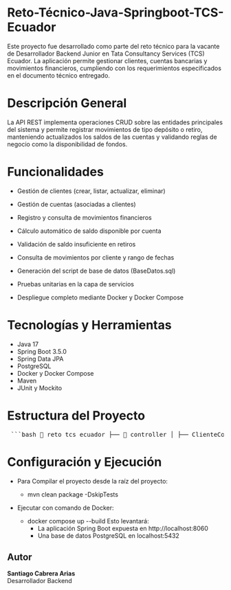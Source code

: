 # Reto-Técnico-Java-Springboot-TCS-Ecuador

Este proyecto fue desarrollado como parte del reto técnico para la vacante de Desarrollador Backend Junior en Tata Consultancy Services (TCS) Ecuador. La aplicación permite gestionar clientes, cuentas bancarias y movimientos financieros, cumpliendo con los requerimientos especificados en el documento técnico entregado.

# Descripción General

La API REST implementa operaciones CRUD sobre las entidades principales del sistema y permite registrar movimientos de tipo depósito o retiro, manteniendo actualizados los saldos de las cuentas y validando reglas de negocio como la disponibilidad de fondos.

# Funcionalidades

- Gestión de clientes (crear, listar, actualizar, eliminar)

- Gestión de cuentas (asociadas a clientes)

- Registro y consulta de movimientos financieros

- Cálculo automático de saldo disponible por cuenta

- Validación de saldo insuficiente en retiros

- Consulta de movimientos por cliente y rango de fechas

- Generación del script de base de datos (BaseDatos.sql)

- Pruebas unitarias en la capa de servicios

- Despliegue completo mediante Docker y Docker Compose

# Tecnologías y Herramientas

- Java 17
- Spring Boot 3.5.0
- Spring Data JPA
- PostgreSQL
- Docker y Docker Compose
- Maven
- JUnit y Mockito

# Estructura del Proyecto

<pre lang="markdown"> ```bash 📁 reto_tcs_ecuador ├── 📁 controller │ ├── ClienteController.java │ ├── CuentaController.java │ └── MovimientoController.java ├── 📁 dto │ ├── ClienteRequestDTO.java │ ├── ClienteResponseDTO.java │ ├── CuentaDTO.java │ ├── DetalleMovimientoDTO.java │ └── MovimientoDTO.java ├── 📁 exception │ ├── ClienteNotFoundException.java │ ├── CuentaNotFoundException.java │ ├── GlobalExceptionHandler.java │ └── MovimientoNotFoundException.java ├── 📁 mapper │ ├── ClienteMapper.java │ ├── CuentaMapper.java │ └── MovimientoMapper.java ├── 📁 model │ ├── Cliente.java │ ├── Cuenta.java │ ├── Movimiento.java │ └── Persona.java ├── 📁 repository │ ├── ClienteRepository.java │ ├── CuentaRepository.java │ └── MovimientoRepository.java ├── RetoTcsEcuadorApplication.java ├── 📁 service │ ├── ClienteService.java │ ├── CuentaService.java │ ├── MovimientoService.java │ └── 📁 impl │ ├── ClienteServiceImpl.java │ ├── CuentaServiceImpl.java │ └── MovimientoServiceImpl.java └── 📁 utils ├── Genero.java └── TipoCuenta.java ``` </pre>

# Configuración y Ejecución
- Para Compilar el proyecto desde la raíz del proyecto:
  - mvn clean package -DskipTests

- Ejecutar con comando de Docker:
  - docker compose up --build
  Esto levantará:
    - La aplicación Spring Boot expuesta en http://localhost:8060
    - Una base de datos PostgreSQL en localhost:5432

## Autor

**Santiago Cabrera Arias**  
Desarrollador Backend

